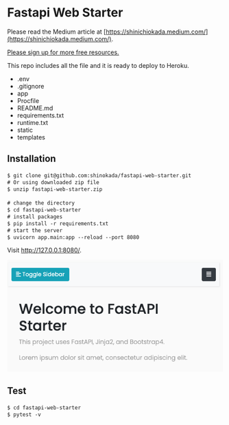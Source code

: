 # Fastapi Web Starter

Please read the Medium article at [https://shinichiokada.medium.com/](https://shinichiokada.medium.com/).

[Please sign up for more free resources.](https://mailchi.mp/ae9891ba897a/codewithshin)

This repo includes all the file and it is ready to deploy to Heroku. 

- .env
- .gitignore
- app
- Procfile
- README.md
- requirements.txt
- runtime.txt
- static
- templates

## Installation

```
$ git clone git@github.com:shinokada/fastapi-web-starter.git
# Or using downloaded zip file 
$ unzip fastapi-web-starter.zip

# change the directory
$ cd fastapi-web-starter
# install packages
$ pip install -r requirements.txt
# start the server
$ uvicorn app.main:app --reload --port 8080
```

Visit http://127.0.0.1:8080/.

![Starting](./images/image-1.png)

## Test

```
$ cd fastapi-web-starter
$ pytest -v
```